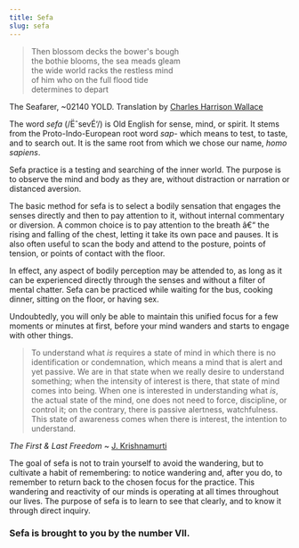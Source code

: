 ```yaml
---
title: Sefa
slug: sefa
---
```


> Then blossom decks the bower's bough<br />the bothie blooms, the sea meads gleam<br />the wide world racks the restless mind<br />of him who on the full flood tide<br />determines to depart

<attr>The Seafarer, ~02140 YOLD. Translation by <a href="http://alliteration.net/poetry/seafarer.htm">Charles Harrison Wallace</a></attr>

The word _sefa_ (/ËˆsevÉ‘/) is Old English for sense, mind, or spirit. It stems from the Proto-Indo-European root word _sap-_ which means to test, to taste, and to search out. It is the same root from which we chose our name, _homo sapiens_.

Sefa practice is a testing and searching of the inner world. The purpose is to observe the mind and body as they are, without distraction or narration or distanced aversion.

The basic method for sefa is to select a bodily sensation that engages the senses directly and then to pay attention to it, without internal commentary or diversion. A common choice is to pay attention to the breath â€“ the rising and falling of the chest, letting it take its own pace and pauses. It is also often useful to scan the body and attend to the posture, points of tension, or points of contact with the floor.

In effect, any aspect of bodily perception may be attended to, as long as it can be experienced directly through the senses and without a filter of mental chatter. Sefa can be practiced while waiting for the bus, cooking dinner, sitting on the floor, or having sex.

Undoubtedly, you will only be able to maintain this unified focus for a few moments or minutes at first, before your mind wanders and starts to engage with other things.

> To understand what _is_ requires a state of mind in which there is no identification or condemnation, which means a mind that is alert and yet passive. We are in that state when we really desire to understand something; when the intensity of interest is there, that state of mind comes into being. When one is interested in understanding what _is_, the actual state of the mind, one does not need to force, discipline, or control it; on the contrary, there is passive alertness, watchfulness. This state of awareness comes when there is interest, the intention to understand.

<attr><i>The First & Last Freedom</i> ~ <a href="http://www.jkrishnamurti.org/krishnamurti-teachings/view-text.php?tid=30&chid=56841">J. Krishnamurti</a></attr>

The goal of sefa is not to train yourself to avoid the wandering, but to cultivate a habit of remembering: to notice wandering and, after you do, to remember to return back to the chosen focus for the practice. This wandering and reactivity of our minds is operating at all times throughout our lives. The purpose of sefa is to learn to see that clearly, and to know it through direct inquiry.

### Sefa is brought to you by the number VII.
